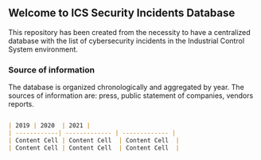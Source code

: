 ## Welcome to ICS Security Incidents Database

This repository has been created from the necessity to have a centralized database with the list of cybersecurity incidents in the Industrial Control System environment. 
### Source of information

The database is organized chronologically and aggregated by year. The sources of information are: press, public statement of companies, vendors reports.

```markdown

| 2019 | 2020  | 2021 |
| ------------| ------------- | ------------- |
| Content Cell | Content Cell  | Content Cell  |
| Content Cell | Content Cell  | Content Cell  |




